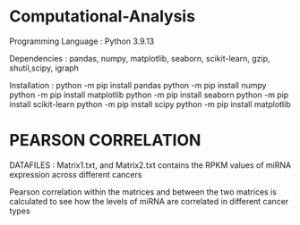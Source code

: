 # Computational-Analysis

Programming Language : Python 3.9.13


Dependencies : pandas, numpy, matplotlib, seaborn, scikit-learn, gzip, shutil,scipy, igraph


Installation : python -m pip install pandas
               python -m pip install numpy
               python -m pip install matplotlib
               python -m pip install seaborn
               python -m pip install scikit-learn
               python -m pip install scipy 
               python -m pip install matplotlib
                      
                      
                     
# **PEARSON CORRELATION**
DATAFILES : Matrix1.txt, and Matrix2.txt contains the RPKM values of miRNA expression across different cancers

Pearson correlation within the matrices and between the two matrices is calculated to see how the levels of miRNA are correlated in different cancer types

